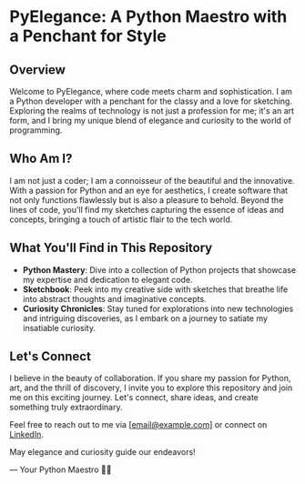 # PyElegance: A Python Maestro with a Penchant for Style

## Overview

Welcome to PyElegance, where code meets charm and sophistication. I am a Python developer with a penchant for the classy and a love for sketching. Exploring the realms of technology is not just a profession for me; it's an art form, and I bring my unique blend of elegance and curiosity to the world of programming.

## Who Am I?

I am not just a coder; I am a connoisseur of the beautiful and the innovative. With a passion for Python and an eye for aesthetics, I create software that not only functions flawlessly but is also a pleasure to behold. Beyond the lines of code, you'll find my sketches capturing the essence of ideas and concepts, bringing a touch of artistic flair to the tech world.

## What You'll Find in This Repository

- **Python Mastery**: Dive into a collection of Python projects that showcase my expertise and dedication to elegant code.
- **Sketchbook**: Peek into my creative side with sketches that breathe life into abstract thoughts and imaginative concepts.
- **Curiosity Chronicles**: Stay tuned for explorations into new technologies and intriguing discoveries, as I embark on a journey to satiate my insatiable curiosity.

## Let's Connect

I believe in the beauty of collaboration. If you share my passion for Python, art, and the thrill of discovery, I invite you to explore this repository and join me on this exciting journey. Let's connect, share ideas, and create something truly extraordinary.

Feel free to reach out to me via [email@example.com] or connect on [LinkedIn](https://www.linkedin.com/in/yourname).

May elegance and curiosity guide our endeavors!

— Your Python Maestro 🐍✨
